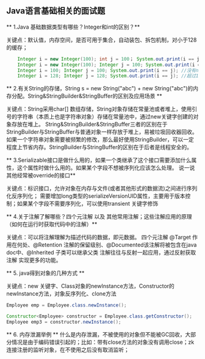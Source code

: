 ## Java语言基础相关的面试题
** 1.Java 基础数据类型有哪些？Integer和int的区别？**

关键点：默认值，内存空间，是否可用于集合，自动装包、拆包机制，对小于128的缓存；
```JAVA
    Integer i = new Integer(100); int j = 100； System.out.print(i == j); // 拆包之后比较true
	Integer i = new Integer(100); Integer j = 100; System.out.print(i == j); //没有拆包过程，比较两个对象地址 false
	Integer i = 100; Integer j = 100; System.out.print(i == j); //没有new关键字，i j只想缓存中的同一个对象，true
	Integer i = 128; Integer j = 128; System.out.print(i == j); //超过127之后，便不会被缓存 false
```
** 2.有关String的存储，String s = new String("abc") + new String("abc")的内存分配。String&StringBuilder&StringBuffer的区别及应用场景 **

关键点：String采用char[] 数组存储，String对象存储在常量池或者堆上，使用引号的字符串（本质上也是字符串对象）存储在常量池中，通过new关键字创建的对象存放在堆上。
String&StringBuilder&StringBuffer三者的区别在于StringBuilder与StringBuffer与普通对象一样存放于堆上，易被垃圾回收器回收。
如果一个字符串对象需要被频繁的修改，那么最好使用StringBuilder，可以一定程度上节省内存。StringBuilder与StringBuffer的区别在于后者是线程安全的。

** 3.Serializable接口是做什么用的，如果一个类继承了这个接口需要添加什么属性，这个属性时做什么用的。如果某个字段不想被序列化应该怎么处理。
说一说其他经常被override的接口**

关键点：标识接口，允许对象在内存与文件(或者其他形式的数据流)之间进行序列化反序列化；
需要增加long类型的serializeVersionUID属性，主要用于版本控制；如果某个字段不需要序列化，可以使用transient 关键字修饰

** 4.关于注解了解哪些？四个元注解 以及 其他常用注解；这些注解应用的原理（如何在运行时获取代码中的注解）**

关键点：可以将注解理解为描述代码的数据，即元数据。
四个元注解 @Target 作用在何处、@Retention 注解的保留级别、@Documented该注解将被包含在java doc中、@Inherited 子类可以继承父类
注解往往与反射一起应用，通过反射获取注解 实现更多的功能。

** 5. java得到对象的几种方式 **

关键点：new 关键字、Class对象的newInstance方法，Constructor的newInstance方法，对象反序列化、clone方法
```JAVA
Employee emp = Employee.class.newInstance();

Constructor<Employee> constructor = Employee.class.getConstructor();
Employee emp3 = constructor.newInstance();
```

** 6. 内存泄漏举例 **
什么是内存泄漏，不被使用的对象但不能被GC回收，大部分情况是由于编码错误引起的；比如：带有close方法的对象没有调用close；zk连接注册的监听对象，在不使用之后没有取消监听；
